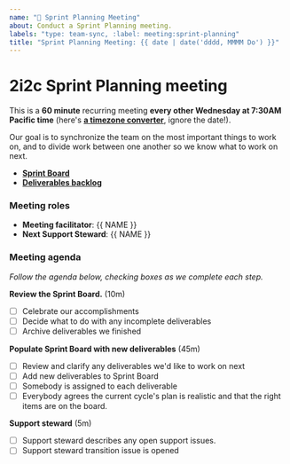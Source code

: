 ```yaml
---
name: "🚀 Sprint Planning Meeting"
about: Conduct a Sprint Planning meeting.
labels: "type: team-sync, :label: meeting:sprint-planning"
title: "Sprint Planning Meeting: {{ date | date('dddd, MMMM Do') }}"
---
```


# 2i2c Sprint Planning meeting

This is a **60 minute** recurring meeting **every other Wednesday at 7:30AM Pacific time** (here's [**a timezone converter**](https://arewemeetingyet.com/Los%20Angeles/2000-01-01/07:30/2i2c%20Team%20Meeting#eyJ1cmwiOiJodHRwczovL2hhY2ttZC5pby9ZNVNCTXhWN1I2Q01xemVUWGdtNWtBIn0=), ignore the date!).

Our goal is to synchronize the team on the most important things to work on, and to divide work between one another so we know what to work on next.

- [**Sprint Board**](https://github.com/orgs/2i2c-org/projects/21)
- [**Deliverables backlog**](https://github.com/orgs/2i2c-org/projects/22)

### Meeting roles

- **Meeting facilitator**: {{ NAME }}
- **Next Support Steward**: {{ NAME }}

### Meeting agenda

_Follow the agenda below, checking boxes as we complete each step._

**Review the Sprint Board.** (10m)

- [ ] Celebrate our accomplishments
- [ ] Decide what to do with any incomplete deliverables
- [ ] Archive deliverables we finished

**Populate Sprint Board with new deliverables** (45m)

- [ ] Review and clarify any deliverables we'd like to work on next
- [ ] Add new deliverables to Sprint Board
- [ ] Somebody is assigned to each deliverable
- [ ] Everybody agrees the current cycle's plan is realistic and that the right items are on the board.

**Support steward** (5m)

- [ ] Support steward describes any open support issues.
- [ ] Support steward transition issue is opened
